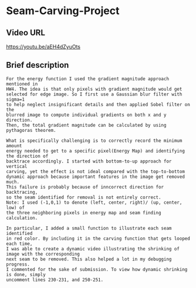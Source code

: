 # Seam-Carving-Project
## Video URL
<https://youtu.be/aEH4dZyuOts>

## Brief description
    For the energy function I used the gradient magnitude approach mentioned in
    HW4. The idea is that only pixels with gradient magnitude would get
    selected for edge image. So I first use a Gaussian blur filter with sigma=1
    to help neglect insignificant details and then applied Sobel filter on the
    blurred image to compute individual gradients on both x and y direction.
    Then, the total gradient magnitude can be calculated by using pythagoras theorem.
    
    What is specifically challenging is to correctly record the minimum amount
    energy needed to get to a specific pixel(Energy Map) and identifying the direction of
    backtrace accordingly. I started with bottom-to-up approach for vertical
    carving, yet the effect is not ideal compared with the top-to-bottom
    dynamic approach because important features in the image get removed much.
    This failure is probably because of inncorrect direction for backtracing,
    so the seam identified for removal is not entirely correct.
    Note: I used (-1,0,1) to denote (left, center, right)/ (up, center, low) of
    the three neighboring pixels in energy map and seam finding calculation.

    In particular, I added a small function to illustrate each seam identified
    in red color. By including it in the carving function that gets looped each time,
    I was able to create a dynamic video illustrating the shrinking of image with the corresponding
    next seam to be removed. This also helped a lot in my debugging progress.
    I commented for the sake of submission. To view how dynamic shrinking is done, simply
    uncomment lines 230-231, and 250-251.
